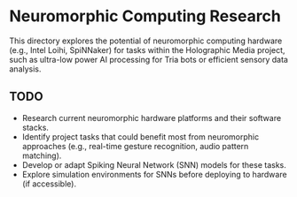 # Neuromorphic Computing Research

This directory explores the potential of neuromorphic computing hardware
(e.g., Intel Loihi, SpiNNaker) for tasks within the Holographic Media project,
such as ultra-low power AI processing for Tria bots or efficient sensory data analysis.

## TODO
- Research current neuromorphic hardware platforms and their software stacks.
- Identify project tasks that could benefit most from neuromorphic approaches (e.g., real-time gesture recognition, audio pattern matching).
- Develop or adapt Spiking Neural Network (SNN) models for these tasks.
- Explore simulation environments for SNNs before deploying to hardware (if accessible).
